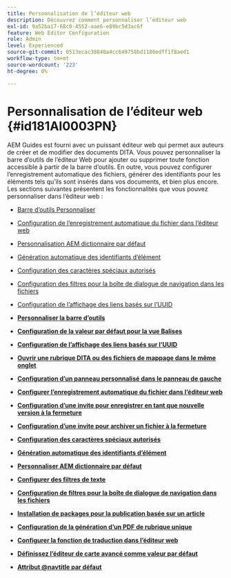 ```yaml
---
title: Personnalisation de l’éditeur web
description: Découvrez comment personnaliser l’éditeur web
exl-id: 9a52ba17-68c0-4552-aae6-e89bc5d3ac6f
feature: Web Editor Configuration
role: Admin
level: Experienced
source-git-commit: 0513ecac38840a4cc649758bd1180edff1f8aed1
workflow-type: tm+mt
source-wordcount: '223'
ht-degree: 0%

---
```


# Personnalisation de l’éditeur web {#id181AI0003PN}

AEM Guides est fourni avec un puissant éditeur web qui permet aux auteurs de créer et de modifier des documents DITA. Vous pouvez personnaliser la barre d’outils de l’éditeur Web pour ajouter ou supprimer toute fonction accessible à partir de la barre d’outils. En outre, vous pouvez configurer l’enregistrement automatique des fichiers, générer des identifiants pour les éléments tels qu’ils sont insérés dans vos documents, et bien plus encore. Les sections suivantes présentent les fonctionnalités que vous pouvez personnaliser dans l’éditeur web :

- [Barre d’outils Personnaliser](conf-web-editor-customize-toolbar.md#)
- [Configuration de l’enregistrement automatique du fichier dans l’éditeur web](auto-save-in-editor.md#)
- [Personnalisation AEM dictionnaire par défaut](customize-aem-custom-dictionary.md#)
- [Génération automatique des identifiants d’élément](auto-generate-ids.md#)
- [Configuration des caractères spéciaux autorisés](conf-special-chars.md#)
- [Configuration des filtres pour la boîte de dialogue de navigation dans les fichiers](conf-custom-file-filters.md#)
- [Configuration de l’affichage des liens basés sur l’UUID](conf-uuid-based-links.md#)

- **[Personnaliser la barre d’outils](conf-web-editor-customize-toolbar.md)**

- **[Configuration de la valeur par défaut pour la vue Balises](configure-default-value-tags-view.md)**

- **[Configuration de l’affichage des liens basés sur l’UUID](conf-uuid-based-links.md)**

- **[Ouvrir une rubrique DITA ou des fichiers de mappage dans le même onglet](open-dita-files-same-tab.md)**

- **[Configuration d’un panneau personnalisé dans le panneau de gauche](configure-custom-panel.md)**

- **[Configurer l’enregistrement automatique du fichier dans l’éditeur web](auto-save-in-editor.md)**

- **[Configuration d’une invite pour enregistrer en tant que nouvelle version à la fermeture](conf-save-as-new-version-close.md)**

- **[Configuration d’une invite pour archiver un fichier à la fermeture](conf-checkin-file-close.md)**

- **[Configuration des caractères spéciaux autorisés](conf-special-chars.md)**

- **[Génération automatique des identifiants d’élément](auto-generate-ids.md)**

- **[Personnaliser AEM dictionnaire par défaut](customize-aem-custom-dictionary.md)**

- **[Configurer des filtres de texte](config-text-filters.md)**

- **[Configuration de filtres pour la boîte de dialogue de navigation dans les fichiers](conf-custom-file-filters.md)**

- **[Installation de packages pour la publication basée sur un article](configure-article-based-publishing.md)**

- **[Configuration de la génération d’un PDF de rubrique unique](conf-pdf-generation-dita-ot.md)**

- **[Configurer la fonction de traduction dans l’éditeur web](conf-translation-web-editor.md)**

- **[Définissez l’éditeur de carte avancé comme valeur par défaut](conf-map-editor.md)**

- **[Attribut @navtitle par défaut](auto-add-navtitle.md)**
